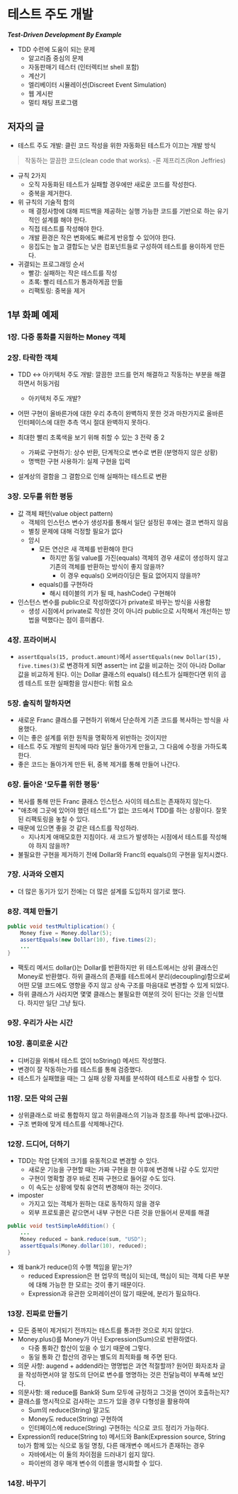 # 테스트 주도 개발

***Test-Driven Development By Example***

- TDD 수련에 도움이 되는 문제
	- 알고리즘 중심의 문제
	- 자동판매기 테스터 (인터렉티브 shell 포함)
	- 계산기
	- 엘리베이터 시뮬레이션(Discreet Event Simulation)
	- 웹 게시판
	- 멀티 채팅 프로그램
## 저자의 글
- 테스트 주도 개발: 클린 코드 작성을 위한 자동화된 테스트가 이끄는 개발 방식
> 작동하는 깔끔한 코드(clean code that works). -론 제프리즈(Ron Jeffries)
- 규칙 2가지
	- 오직 자동화된 테스트가 실패할 경우에만 새로운 코드를 작성한다.
	- 중복을 제거한다.
- 위 규칙의 기술적 함의
	- 매 결정사항에 대해 피드백을 제공하는 실행 가능한 코드를 기반으로 하는 유기적인 설계를 해야 한다.
	- 직접 테스트를 작성해야 한다.
	- 개발 환경은 작은 변화에도 빠르게 반응할 수 있어야 한다.
	- 응집도는 높고 결합도는 낮은 컴포넌트들로 구성하여 테스트를 용이하게 만든다.
- 귀결되는 프로그래밍 순서
	- 빨강: 실패하는 작은 테스트를 작성
	- 초록: 빨리 테스트가 통과하게끔 만듦
	- 리팩토링: 중복을 제거

## 1부 화폐 예제
### 1장. 다중 통화를 지원하는 Money 객체 
### 2장. 타락한 객체
- TDD <-> 아키텍처 주도 개발: 깔끔한 코드를 먼저 해결하고 작동하는 부분을 해결하면서 허둥거림
	- 아키텍처 주도 개발?

- 어떤 구현이 올바른가에 대한 우리 추측이 완벽하지 못한 것과 마찬가지로 올바른 인터페이스에 대한 추측 역시 절대 완벽하지 못하다.
- 최대한 빨리 초록색을 보기 위해 취할 수 있는 3 전략 중 2
	- 가짜로 구현하기: 상수 반환, 단계적으로 변수로 변환 (분명하지 않은 상황)
	- 명백한 구현 사용하기: 실제 구현을 입력

- 설계상의 결함을 그 결함으로 인해 실패하는 테스트로 변환

### 3장. 모두를 위한 평등
- 값 객체 패턴(value object pattern)
	- 객체의 인스턴스 변수가 생성자를 통해서 일단 설정된 후에는 결코 변하지 않음
	- 별칭 문제에 대해 걱정할 필요가 없다
	- 암시
		- 모든 연산은 새 객체를 반환해야 한다
			- 하지만 동일 value를 가진(equals) 객체의 경우 새로이 생성하지 않고 기존의 객체를 반환하는 방식이 좋지 않을까?
				- 이 경우 equals() 오버라이딩은 필요 없어지지 않을까?
		- equals()를 구현하라
			- 해시 테이블의 키가 될 때, hashCode() 구현해야
- 인스턴스 변수를 public으로 작성하였다가 private로 바꾸는 방식을 사용함
	- 생성 시점에서 private로 작성한 것이 아니라 public으로 시작해서 개선하는 방법을 택했다는 점이 흥미롭다.

### 4장. 프라이버시
- `assertEquals(15, product.amount)`에서
`assertEquals(new Dollar(15), five.times(3)`로 변경하게 되면
assert는 int 값을 비교하는 것이 아니라 Dollar 값을 비교하게 된다.
이는 Dollar 클래스의 equals() 테스트가 실패한다면 위의 곱셈 테스트 또한 실패함을 암시한다: 위험 요소

### 5장. 솔직히 말하자면
- 새로운 Franc 클래스를 구현하기 위해서 단순하게 기존 코드를 복사하는 방식을 사용했다.
- 이는 좋은 설계를 위한 원칙을 명확하게 위반하는 것이지만
- 테스트 주도 개발의 원칙에 따라 일단 돌아가게 만들고, 그 다음에 수정을 가하도록 한다.
- 좋은 코드는 돌아가게 만든 뒤, 중복 제거를 통해 만들어 나간다.

### 6장. 돌아온 '모두를 위한 평등'
- 복사를 통해 만든 Franc 클래스 인스턴스 사이의 테스트는 존재하지 않는다.
- "애초에 그곳에 있어야 했던 테스트"가 없는 코드에서 TDD를 하는 상황이다. 잘못된 리팩토링을 놓칠 수 있다.
- 때문에 있으면 좋을 것 같은 테스트를 작성하라.
	- 지나치게 애매모호한 지침이다. 새 코드가 발생하는 시점에서 테스트를 작성해야 하지 않을까?
- 불필요한 구현을 제거하기 전에 Dollar와 Franc의 equals()의 구현을 일치시켰다.

### 7장. 사과와 오렌지
- 더 많은 동기가 있기 전에는 더 많은 설계를 도입하지 않기로 했다.

### 8장. 객체 만들기
```java
public void testMultiplication() {
    Money five = Money.dollar(5);
    assertEquals(new Dollar(10), five.times(2);
    ...
}
```
- 팩토리 메서드 dollar()는 Dollar를 반환하지만 위 테스트에서는 상위 클래스인 Money로 반환했다. 하위 클래스의 존재를 테스트에서 분리(decoupling)함으로써 어떤 모델 코드에도 영향을 주지 않고 상속 구조를 마음대로 변경할 수 있게 되었다.
- 하위 클래스가 사라지면 몇몇 클래스는 불필요한 여분의 것이 된다는 것을 인식했다. 하지만 일단 그냥 뒀다.

### 9장. 우리가 사는 시간
### 10장. 흥미로운 시간
- 디버깅을 위해서 테스트 없이 toString() 메서드 작성했다.
- 변경이 잘 작동하는가를 테스트를 통해 검증했다.
- 테스트가 실패했을 때는 그 실패 상황 자체를 분석하여 테스트로 사용할 수 있다.

### 11장. 모든 악의 근원
- 상위클래스로 바로 통합하지 않고 하위클래스의 기능과 참조를 하나씩 없애나갔다.
- 구조 변화에 맞게 테스트를 삭제해나간다.

### 12장. 드디어, 더하기
- TDD는 작업 단계의 크기를 유동적으로 변경할 수 있다.
	- 새로운 기능을 구현할 때는 가짜 구현을 한 이후에 변경해 나갈 수도 있지만
	- 구현이 명확할 경우 바로 진짜 구현으로 들어갈 수도 있다.
	- 이 속도는 상황에 맞춰 유연히 변경해야 하는 것이다.
- imposter
	- 가지고 있는 객체가 원하는 대로 동작하지 않을 경우
	- 외부 프로토콜은 같으면서 내부 구현은 다른 것을 만들어서 문제를 해결
```java
public void testSimpleAddition() {
    ...
    Money reduced = bank.reduce(sum, "USD");
    assertEquals(Money.dollar(10), reduced);
}
```
- 왜 bank가 reduce()의 수행 책임을 맡는가?
	- reduced Expression은 현 업무의 핵심이 되는데, 핵심이 되는 객체 다른 부분에 대해 가능한 한 모르는 것이 좋기 때문이다.
	- Expression과 유관한 오퍼레이션이 많기 때문에, 분리가 필요하다.

### 13장. 진짜로 만들기
- 모든 중복이 제거되기 전까지는 테스트를 통과한 것으로 치지 않았다.
- Money.plus()를 Money가 아닌 Expression(Sum)으로 반환하였다.
	- 다중 통화간 합산이 있을 수 있기 때문에 그렇다.
	- 동일 통화 간 합산의 경우는 별도의 최적화를 해 주면 된다.
- 의문 사항: augend + addend라는 명명법은 과연 적절할까? 원어민 화자조차 글을 작성하면서야 알 정도의 단어로 변수를 명명하는 것은 전달능력이 부족해 보인다.
- 의문사항: 왜 reduce를 Bank와 Sum 모두에 규정하고 그것을 연이어 호출하는지?
- 클래스를 명시적으로 검사하는 코드가 있을 경우 다형성을 활용하여
	- Sum의 reduce(String) 말고도
	- Money도 reduce(String) 구현하여
	- 인터페이스에 reduce(String) 구현하는 식으로 코드 정리가 가능하다.
- Expression의  reduce(String to) 메서드와
	Bank(Expression source, String to)가 함께 있는 식으로 동일 명칭, 다른 매개변수 메서드가 존재하는 경우
	- 자바에서는 이 둘의 차이점을 드러내기 쉽지 않다.
	- 파이썬의 경우 매개 변수의 이름을 명시화할 수 있다.

### 14장. 바꾸기
